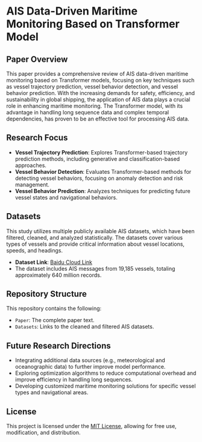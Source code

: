 # AIS Data-Driven Maritime Monitoring Based on Transformer Model

## Paper Overview
This paper provides a comprehensive review of AIS data-driven maritime monitoring based on Transformer models, focusing on key techniques such as vessel trajectory prediction, vessel behavior detection, and vessel behavior prediction. With the increasing demands for safety, efficiency, and sustainability in global shipping, the application of AIS data plays a crucial role in enhancing maritime monitoring. The Transformer model, with its advantage in handling long sequence data and complex temporal dependencies, has proven to be an effective tool for processing AIS data.

## Research Focus
- **Vessel Trajectory Prediction**: Explores Transformer-based trajectory prediction methods, including generative and classification-based approaches.
- **Vessel Behavior Detection**: Evaluates Transformer-based methods for detecting vessel behaviors, focusing on anomaly detection and risk management.
- **Vessel Behavior Prediction**: Analyzes techniques for predicting future vessel states and navigational behaviors.

## Datasets
This study utilizes multiple publicly available AIS datasets, which have been filtered, cleaned, and analyzed statistically. The datasets cover various types of vessels and provide critical information about vessel locations, speeds, and headings.

- **Dataset Link**: [Baidu Cloud Link](https://pan.baidu.com/s/1hzsVVYXFzQipUl6dUQFD9A?pwd=2408)
- The dataset includes AIS messages from 19,185 vessels, totaling approximately 640 million records.

## Repository Structure
This repository contains the following:
- `Paper`: The complete paper text.
- `Datasets`: Links to the cleaned and filtered AIS datasets.

## Future Research Directions
- Integrating additional data sources (e.g., meteorological and oceanographic data) to further improve model performance.
- Exploring optimization algorithms to reduce computational overhead and improve efficiency in handling long sequences.
- Developing customized maritime monitoring solutions for specific vessel types and navigational areas.

## License
This project is licensed under the [MIT License](LICENSE), allowing for free use, modification, and distribution.
